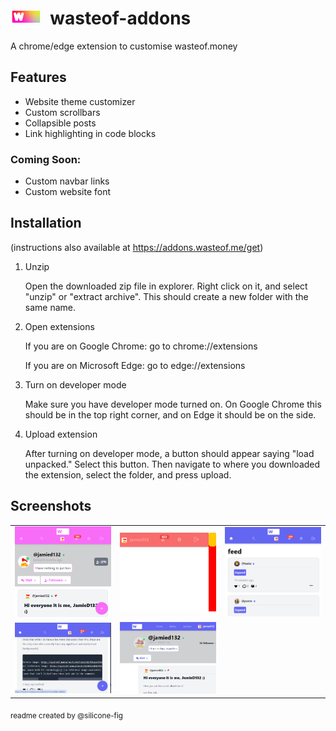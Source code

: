 # <img src="screenshots/ghbanner.png" alt="banner" width="50">&nbsp;&nbsp;wasteof-addons

A chrome/edge extension to customise wasteof.money


## Features

- Website theme customizer
- Custom scrollbars
- Collapsible posts
- Link highlighting in code blocks

### Coming Soon:
- Custom navbar links
- Custom website font


## Installation
(instructions also available at https://addons.wasteof.me/get)

1. Unzip
    
    Open the downloaded zip file in explorer. Right click on it, and select "unzip" or "extract archive". This should create a new folder with the same name.

2. Open extensions

    If you are on Google Chrome: go to chrome://extensions

    If you are on Microsoft Edge: go to edge://extensions

3. Turn on developer mode

    Make sure you have developer mode turned on. On Google Chrome this should be in the top right corner, and on Edge it should be on the side.

4. Upload extension

    After turning on developer mode, a button should appear saying "load unpacked." Select this button. Then navigate to where you downloaded the extension, select the folder, and press upload.
    
## Screenshots

<table>
  <tr>
    <td><img src="screenshots/custom_theme.png" alt="Custom themes" width="400"></td>
    <td><img src="screenshots/custom_scrollbar.png" alt="Custom scrollbars" width="400"></td>
    <td><img src="screenshots/collapse_posts.png" alt="Collapsible posts" width="400"></td>
  </tr>
  <tr>
    <td><img src="screenshots/white_links.png" alt="Codeblock link highlighting" width="400"></td>
    <td><img src="screenshots/custom_buttons.png" alt="Custom navbar links" width="400"></td>
  </tr>
</table>
<sub>readme created by @silicone-fig</sub>
